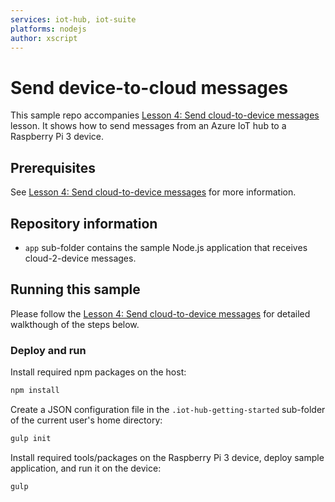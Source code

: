 ```yaml
---
services: iot-hub, iot-suite
platforms: nodejs
author: xscript
---
```


# Send device-to-cloud messages
This sample repo accompanies [Lesson 4: Send cloud-to-device messages](https://azure.microsoft.com/en-us/documentation/articles/iot-hub-raspberry-pi-kit-node-lesson4-send-cloud-to-device-messages/) lesson. It shows how to send messages from an Azure IoT hub to a Raspberry Pi 3
device.

## Prerequisites
See [Lesson 4: Send cloud-to-device messages](https://azure.microsoft.com/en-us/documentation/articles/iot-hub-raspberry-pi-kit-node-lesson4-send-cloud-to-device-messages/) for more information.

## Repository information
- `app` sub-folder contains the sample Node.js application that receives cloud-2-device messages.

## Running this sample
Please follow the [Lesson 4: Send cloud-to-device messages](https://azure.microsoft.com/en-us/documentation/articles/iot-hub-raspberry-pi-kit-node-lesson4-send-cloud-to-device-messages/) for detailed walkthough of the steps below.

### Deploy and run

Install required npm packages on the host:
```bash
npm install
```
Create a JSON configuration file in the `.iot-hub-getting-started` sub-folder of the current user's home directory:
```bash
gulp init
```

Install required tools/packages on the Raspberry Pi 3 device, deploy sample application, and run it on the device:
```bash
gulp
```